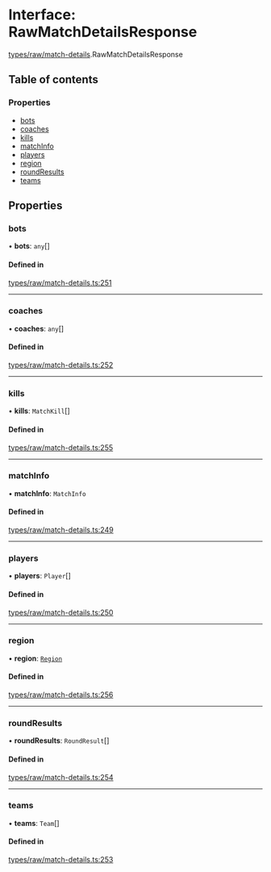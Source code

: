 # Interface: RawMatchDetailsResponse

[types/raw/match-details](../modules/types_raw_match_details.md).RawMatchDetailsResponse

## Table of contents

### Properties

- [bots](types_raw_match_details.RawMatchDetailsResponse.md#bots)
- [coaches](types_raw_match_details.RawMatchDetailsResponse.md#coaches)
- [kills](types_raw_match_details.RawMatchDetailsResponse.md#kills)
- [matchInfo](types_raw_match_details.RawMatchDetailsResponse.md#matchinfo)
- [players](types_raw_match_details.RawMatchDetailsResponse.md#players)
- [region](types_raw_match_details.RawMatchDetailsResponse.md#region)
- [roundResults](types_raw_match_details.RawMatchDetailsResponse.md#roundresults)
- [teams](types_raw_match_details.RawMatchDetailsResponse.md#teams)

## Properties

### bots

• **bots**: `any`[]

#### Defined in

[types/raw/match-details.ts:251](https://github.com/jameslinimk/unofficial-valorant-api/blob/372bfa0/package/src/types/raw/match-details.ts#L251)

___

### coaches

• **coaches**: `any`[]

#### Defined in

[types/raw/match-details.ts:252](https://github.com/jameslinimk/unofficial-valorant-api/blob/372bfa0/package/src/types/raw/match-details.ts#L252)

___

### kills

• **kills**: `MatchKill`[]

#### Defined in

[types/raw/match-details.ts:255](https://github.com/jameslinimk/unofficial-valorant-api/blob/372bfa0/package/src/types/raw/match-details.ts#L255)

___

### matchInfo

• **matchInfo**: `MatchInfo`

#### Defined in

[types/raw/match-details.ts:249](https://github.com/jameslinimk/unofficial-valorant-api/blob/372bfa0/package/src/types/raw/match-details.ts#L249)

___

### players

• **players**: `Player`[]

#### Defined in

[types/raw/match-details.ts:250](https://github.com/jameslinimk/unofficial-valorant-api/blob/372bfa0/package/src/types/raw/match-details.ts#L250)

___

### region

• **region**: [`Region`](../modules/types_general.md#region)

#### Defined in

[types/raw/match-details.ts:256](https://github.com/jameslinimk/unofficial-valorant-api/blob/372bfa0/package/src/types/raw/match-details.ts#L256)

___

### roundResults

• **roundResults**: `RoundResult`[]

#### Defined in

[types/raw/match-details.ts:254](https://github.com/jameslinimk/unofficial-valorant-api/blob/372bfa0/package/src/types/raw/match-details.ts#L254)

___

### teams

• **teams**: `Team`[]

#### Defined in

[types/raw/match-details.ts:253](https://github.com/jameslinimk/unofficial-valorant-api/blob/372bfa0/package/src/types/raw/match-details.ts#L253)
